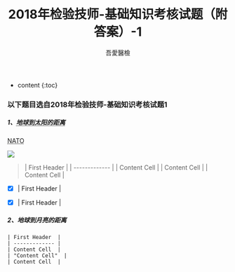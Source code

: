 ﻿---
layout: post
title:  "2018年检验技师-基础知识考核试题（附答案）-1"
categories: 2018年检验技师
tags: 基础知识  试题
author: 吾愛醫檢
---

* content
{:toc}
### 以下题目选自2018年检验技师-基础知识考核试题1


##### 1、<abbr title="Hyper Text Markup Language">地球到太阳的距离</abbr>

<acronym title="North Atlantic Treaty Organization">NATO</acronym>

[![](http://www.mdeditor.com/images/logos/markdown.png)](Q"markdown")

  > |  First Header |
    | ------------- |
    | Content Cell  | 
    | Content Cell  | 
    | Content Cell  |

 - [x] | First Header  |
 - [x] | First Header  |





##### 2、地球到月亮的距离

    | First Header  |
    | ------------- |
    | Content Cell  | 
    | "Content Cell"  | 
    | Content Cell  |